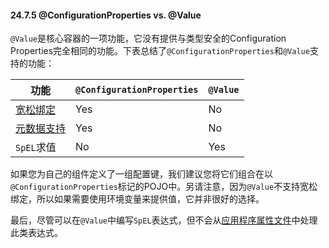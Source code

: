 #### 24.7.5 @ConfigurationProperties vs. @Value

`@Value`是核心容器的一项功能，它没有提供与类型安全的Configuration Properties完全相同的功能。下表总结了`@ConfigurationProperties`和`@Value`支持的功能：

|功能|`@ConfigurationProperties`|`@Value`|
|----|--------------------------|--------|
|[宽松绑定](24.7.2.Relaxed_binding.md)|Yes|No|
|[元数据支持](../X.Appendices/B.Configuration_meta-data.md)|Yes|No|
|`SpEL`求值|No|Yes|

如果您为自己的组件定义了一组配置键，我们建议您将它们组合在以`@ConfigurationProperties`标记的POJO中。另请注意，因为`@Value`不支持宽松绑定，所以如果需要使用环境变量来提供值，它并非很好的选择。

最后，尽管可以在`@Value`中编写`SpEL`表达式，但不会从[应用程序属性文件](24.3.Application_property_files.md)中处理此类表达式。